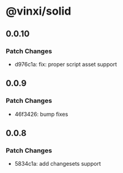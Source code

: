 # @vinxi/solid

## 0.0.10

### Patch Changes

- d976c1a: fix: proper script asset support

## 0.0.9

### Patch Changes

- 46f3426: bump fixes

## 0.0.8

### Patch Changes

- 5834c1a: add changesets support
